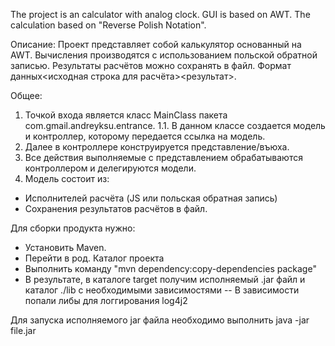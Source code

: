 The project is an calculator with analog clock. GUI is based on AWT. The calculation based on "Reverse Polish Notation".

Описание:
Проект представляет собой калькулятор основанный на AWT. Вычисления производятся с использованием польской обратной записью. Результаты расчётов можно сохранять в файл. Формат данных<исходная строка для расчёта><результат>.

Общее:
1. Точкой входа является класс MainClass пакета com.gmail.andreyksu.entrance.
1.1. В данном классе создается модель и контроллер, которому передается ссылка на модель.
2. Далее в контроллере конструируется представление/въюха.
3. Все действия выполняемые с представлением обрабатываются контроллером и делегируются модели.
4. Модель состоит из:
- Исполнителей расчёта (JS или польская обратная запись)
- Сохранения результатов расчётов в файл.

Для сборки продукта нужно:
- Установить Maven.
- Перейти в род. Каталог проекта
- Выполнить команду "mvn dependency:copy-dependencies package"
- В результате, в каталоге target получим исполняемый .jar файл и каталог ./lib с необходимыми зависимостями
	-- В зависимости попали либы для логгирования log4j2   

Для запуска исполняемого jar файла необходимо выполнить java -jar file.jar
